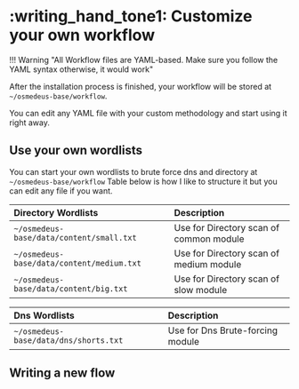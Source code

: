 # :writing_hand_tone1: Customize your own workflow

!!! Warning "All Workflow files are YAML-based. Make sure you follow the YAML syntax otherwise, it would work"

After the installation process is finished, your workflow will be stored at `~/osmedeus-base/workflow`.

You can edit any YAML file with your custom methodology and start using it right away.

## Use your own wordlists

You can start your own wordlists to brute force dns and directory at `~/osmedeus-base/workflow`
Table below is how I like to structure it but you can edit any file if you want.

| Directory Wordlists                         | Description                               |
|:--------------------------------------------|:------------------------------------------|
| `~/osmedeus-base/data/content/small.txt`    | Use for Directory scan of common module  |
| `~/osmedeus-base/data/content/medium.txt`   | Use for Directory scan of medium module  |
| `~/osmedeus-base/data/content/big.txt`      | Use for Directory scan of slow module    |


| Dns Wordlists                               | Description                               |
|:--------------------------------------------|:------------------------------------------|
| `~/osmedeus-base/data/dns/shorts.txt`       | Use for Dns Brute-forcing module  |


## Writing a new flow

